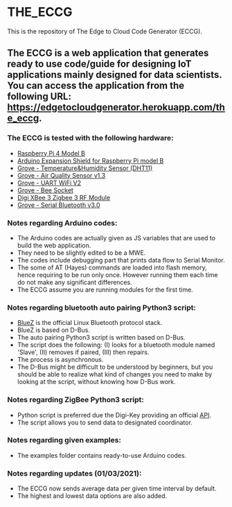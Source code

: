 # THE_ECCG
This is the repository of The Edge to Cloud Code Generator (ECCG).

## The ECCG is a web application that generates ready to use code/guide for designing IoT applications mainly designed for data scientists. You can access the application from the following URL: https://edgetocloudgenerator.herokuapp.com/the_eccg.

### The ECCG is tested with the following hardware:

- [Raspberry Pi 4 Model B][link1]
- [Arduino Expansion Shield for Raspberry Pi model B][link2]
- [Grove - Temperature&Humidity Sensor (DHT11)][link3]
- [Grove - Air Quality Sensor v1.3][link4]
- [Grove - UART WiFi V2][link5]
- [Grove - Bee Socket][link6]
- [Digi XBee 3 Zigbee 3 RF Module][link7]
- [Grove - Serial Bluetooth v3.0][link8]

### Notes regarding Arduino codes:
- The Arduino codes are actually given as JS variables that are used to build the web application.
- They need to be slightly edited to be a MWE. 
- The codes include debugging part that prints data flow to Serial Monitor.
- The some of AT (Hayes) commands are loaded into flash memory, hence requiring to be run only once. However running them each time do not make any significant differences.
- The ECCG assume you are running modules for the first time.

### Notes regarding bluetooth auto pairing Python3 script:
- [BlueZ][link9] is the official Linux Bluetooth protocol stack.
- BlueZ is based on D-Bus.
- The auto pairing Python3 script is written based on D-Bus.
- The script does the following: (I) looks for a bluetooth module named 'Slave', (II) removes if paired, (III) then repairs.
- The process is asynchronous.
- The D-Bus might be difficult to be understood by beginners, but you should be able to realize what kind of changes you need to make by looking at the script, without knowing how D-Bus work.

### Notes regarding ZigBee Python3 script:
- Python script is preferred due the Digi-Key providing an official [API][link10]. 
- The script allows you to send data to designated coordinator.

### Notes regarding given examples:
- The examples folder contains ready-to-use Arduino codes.

### Notes regarding updates (01/03/2021):
- The ECCG now sends average data per given time interval by default.
- The highest and lowest data options are also added.


[link1]: <https://www.raspberrypi.org/products/raspberry-pi-4-model-b/>
[link2]: <https://www.dfrobot.com/product-1148.html/>
[link3]: <https://wiki.seeedstudio.com/Grove-TemperatureAndHumidity_Sensor/>
[link4]: <https://wiki.seeedstudio.com/Grove-Air_Quality_Sensor_v1.3/>
[link5]: <https://wiki.seeedstudio.com/Grove-UART_Wifi_V2/>
[link6]: <https://wiki.seeedstudio.com/Grove-Bee_Socket/>
[link7]: <https://www.digi.com/products/embedded-systems/digi-xbee/rf-modules/2-4-ghz-rf-modules/xbee3-zigbee-3>
[link8]: <https://wiki.seeedstudio.com/Grove-Serial_Bluetooth_v3.0/>
[link9]: <http://www.bluez.org/release-of-bluez-5-54-and-5-53/>
[link10]: <https://xbplib.readthedocs.io/en/latest/#indexapi>
